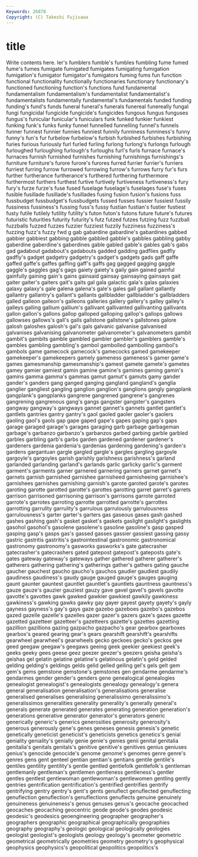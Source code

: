 ```yaml
---
Keywords: 26878 
Copyright: (C) Takeshi Fujisawa
---
```


# title

Write contents here.
ler's fumblers
fumble's fumbles fumbling fume fumed fume's fumes fumigate fumigated fumigates
fumigating fumigation fumigation's fumigator fumigator's fumigators fuming fums fun function
functional functionality functionally functionaries functionary functionary's functioned functioning function's functions
fund fundamental fundamentalism fundamentalism's fundamentalist fundamentalist's fundamentalists fundamentally fundamental's fundamentals
funded funding funding's fund's funds funeral funeral's funerals funereal funereally
fungal fungi fungicidal fungicide fungicide's fungicides fungous fungus funguses fungus's
funicular funicular's funiculars funk funked funkier funkiest funking funk's funks
funky funnel funnelled funnelling funnel's funnels funner funnest funnier funnies
funniest funnily funniness funniness's funny funny's fun's fur furbelow furbelow's
furbish furbished furbishes furbishing furies furious furiously furl furled furling
furlong furlong's furlongs furlough furloughed furloughing furlough's furloughs furl's furls
furnace furnace's furnaces furnish furnished furnishes furnishing furnishings furnishings's furniture
furniture's furore furore's furores furred furrier furrier's furriers furriest furring
furrow furrowed furrowing furrow's furrows furry fur's furs further furtherance
furtherance's furthered furthering furthermore furthermost furthers furthest furtive furtively furtiveness
furtiveness's fury fury's furze furze's fuse fused fuselage fuselage's fuselages
fuse's fuses fusible fusillade fusillade's fusillades fusing fusion fusion's fusions
fuss fussbudget fussbudget's fussbudgets fussed fusses fussier fussiest fussily fussiness
fussiness's fussing fuss's fussy fustian fustian's fustier fustiest fusty futile
futilely futility futility's futon futon's futons future future's futures futuristic
futurities futurity futurity's futz futzed futzes futzing fuzz fuzzball fuzzballs
fuzzed fuzzes fuzzier fuzziest fuzzily fuzziness fuzziness's fuzzing fuzz's fuzzy
fwd g gab gabardine gabardine's gabardines gabbed gabbier gabbiest gabbing
gabble gabbled gabble's gabbles gabbling gabby gaberdine gaberdine's gaberdines gable
gabled gable's gables gab's gabs gad gadabout gadabout's gadabouts gadded
gadding gadflies gadfly gadfly's gadget gadgetry gadgetry's gadget's gadgets gads
gaff gaffe gaffed gaffe's gaffes gaffing gaff's gaffs gag gagged
gagging gaggle gaggle's gaggles gag's gags gaiety gaiety's gaily gain
gained gainful gainfully gaining gain's gains gainsaid gainsay gainsaying gainsays
gait gaiter gaiter's gaiters gait's gaits gal gala galactic gala's
galas galaxies galaxy galaxy's gale galena galena's gale's gales gall
gallant gallantly gallantry gallantry's gallant's gallants gallbladder gallbladder's gallbladders galled
galleon galleon's galleons galleries gallery gallery's galley galley's galleys galling
gallium gallium's gallivant gallivanted gallivanting gallivants gallon gallon's gallons gallop
galloped galloping gallop's gallops gallows gallowses gallows's gall's galls gallstone
gallstone's gallstones galore galosh galoshes galosh's gal's gals galvanic galvanise
galvanised galvanises galvanising galvanometer galvanometer's galvanometers gambit gambit's gambits gamble
gambled gambler gambler's gamblers gamble's gambles gambling gambling's gambol gambolled
gambolling gambol's gambols game gamecock gamecock's gamecocks gamed gamekeeper gamekeeper's
gamekeepers gamely gameness gameness's gamer game's games gamesmanship gamesmanship's gamest
gamete gamete's gametes gamey gamier gamiest gamin gamine gamine's gamines
gaming gamin's gamins gamma gamma's gammas gamut gamut's gamuts gamy
gander gander's ganders gang ganged ganging gangland gangland's ganglia ganglier
gangliest gangling ganglion ganglion's ganglions gangly gangplank gangplank's gangplanks gangrene
gangrened gangrene's gangrenes gangrening gangrenous gang's gangs gangster gangster's gangsters
gangway gangway's gangways gannet gannet's gannets gantlet gantlet's gantlets gantries
gantry gantry's gaol gaoled gaoler gaoler's gaolers gaoling gaol's gaols
gap gape gaped gape's gapes gaping gap's gaps garage garaged
garage's garages garaging garb garbage garbageman garbage's garbanzo garbanzo's garbanzos
garbed garbing garble garbled garbles garbling garb's garbs garden gardened
gardener gardener's gardeners gardenia gardenia's gardenias gardening gardening's garden's gardens
gargantuan gargle gargled gargle's gargles gargling gargoyle gargoyle's gargoyles garish
garishly garishness garishness's garland garlanded garlanding garland's garlands garlic garlicky
garlic's garment garment's garments garner garnered garnering garners garnet garnet's
garnets garnish garnished garnishee garnisheed garnisheeing garnishee's garnishees garnishes garnishing
garnish's garote garoted garote's garotes garoting garotte garotted garotte's garottes
garotting garret garret's garrets garrison garrisoned garrisoning garrison's garrisons garrote
garroted garrote's garrotes garroting garrotte garrotted garrotte's garrottes garrotting garrulity
garrulity's garrulous garrulously garrulousness garrulousness's garter garter's garters gas gaseous
gases gash gashed gashes gashing gash's gasket gasket's gaskets gaslight
gaslight's gaslights gasohol gasohol's gasolene gasolene's gasoline gasoline's gasp gasped
gasping gasp's gasps gas's gassed gasses gassier gassiest gassing gassy
gastric gastritis gastritis's gastrointestinal gastronomic gastronomical gastronomy gastronomy's gasworks gasworks's
gate gatecrasher gatecrasher's gatecrashers gated gatepost gatepost's gateposts gate's gates
gateway gateway's gateways gather gathered gatherer gatherer's gatherers gathering gathering's
gatherings gather's gathers gating gauche gaucher gauchest gaucho gaucho's gauchos
gaudier gaudiest gaudily gaudiness gaudiness's gaudy gauge gauged gauge's gauges
gauging gaunt gaunter gauntest gauntlet gauntlet's gauntlets gauntness gauntness's gauze
gauze's gauzier gauziest gauzy gave gavel gavel's gavels gavotte gavotte's
gavottes gawk gawked gawkier gawkiest gawkily gawkiness gawkiness's gawking gawks
gawky gay gayer gayest gayety gayety's gayly gayness gayness's gay's
gays gaze gazebo gazeboes gazebo's gazebos gazed gazelle gazelle's gazelles
gazer gazer's gazers gaze's gazes gazette gazetted gazetteer gazetteer's gazetteers
gazette's gazettes gazetting gazillion gazillions gazing gazpacho gazpacho's gear gearbox
gearboxes gearbox's geared gearing gear's gears gearshift gearshift's gearshifts gearwheel
gearwheel's gearwheels gecko geckoes gecko's geckos gee geed geegaw geegaw's
geegaws geeing geek geekier geekiest geek's geeks geeky gees geese
geez geezer geezer's geezers geisha geisha's geishas gel gelatin gelatine
gelatine's gelatinous gelatin's geld gelded gelding gelding's geldings gelds gelid
gelled gelling gel's gels gelt gem gem's gems gemstone gemstone's
gemstones gen gendarme gendarme's gendarmes gender gender's genders gene genealogical
genealogies genealogist genealogist's genealogists genealogy genealogy's genera general generalisation generalisation's
generalisations generalise generalised generalises generalising generalissimo generalissimo's generalissimos generalities generality
generality's generally general's generals generate generated generates generating generation generation's
generations generative generator generator's generators generic generically generic's generics generosities
generosity generosity's generous generously gene's genes geneses genesis genesis's genetic
genetically geneticist geneticist's geneticists genetics genetics's genial geniality geniality's genially
genie genie's genies genii genital genitalia genitalia's genitals genitals's genitive
genitive's genitives genius geniuses genius's genocide genocide's genome genome's genomes
genre genre's genres gens gent genteel gentian gentian's gentians gentile
gentile's gentiles gentility gentility's gentle gentled gentlefolk gentlefolk's gentleman gentlemanly
gentleman's gentlemen gentleness gentleness's gentler gentles gentlest gentlewoman gentlewoman's gentlewomen
gentling gently gentries gentrification gentrification's gentrified gentrifies gentrify gentrifying gentry
gentry's gent's gents genuflect genuflected genuflecting genuflection genuflection's genuflections genuflects
genuine genuinely genuineness genuineness's genus genuses genus's geocache geocached geocaches
geocaching geocentric geode geode's geodes geodesic geodesic's geodesics geoengineering geographer
geographer's geographers geographic geographical geographically geographies geography geography's geologic geological
geologically geologies geologist geologist's geologists geology geology's geometer geometric geometrical
geometrically geometries geometry geometry's geophysical geophysics geophysics's geopolitical geopolitics geopolitics's
